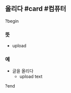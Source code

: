 ## 올리다 #card #컴퓨터
?begin
### 뜻
- upload
### 예
- 글을 올리다
	- upload text
<!--SR:!2025-06-19,3,230-->
?end
